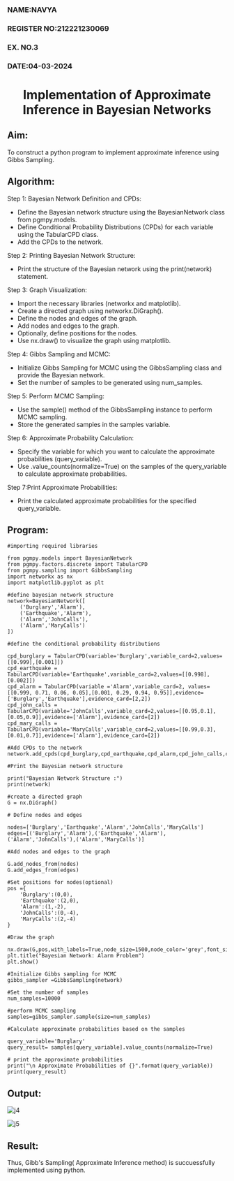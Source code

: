 <H3>NAME:NAVYA</H3>
<H3>REGISTER NO:212221230069</H3>
<H3>EX. NO.3</H3>
<H3>DATE:04-03-2024</H3>
<H1 ALIGN =CENTER> Implementation of Approximate Inference in Bayesian Networks
</H1>

## Aim: 
   To construct a python program to implement approximate inference using Gibbs Sampling.</br>
## Algorithm:
   Step 1: Bayesian Network Definition and CPDs:<br>
    <ul> <li>Define the Bayesian network structure using the BayesianNetwork class from pgmpy.models.</li>
    <li>Define Conditional Probability Distributions (CPDs) for each variable using the TabularCPD class.</li>
    <li>Add the CPDs to the network.</li></ul>
    Step 2: Printing Bayesian Network Structure:<br>
    <ul><li>Print the structure of the Bayesian network using the print(network) statement.</li></ul>
   Step 3: Graph Visualization:
    <ul><li>Import the necessary libraries (networkx and matplotlib).</li>
    <li>Create a directed graph using networkx.DiGraph().</li>
    <li>Define the nodes and edges of the graph.</li>
    <li>Add nodes and edges to the graph.</li>
    <li>Optionally, define positions for the nodes.</li>
    <li>Use nx.draw() to visualize the graph using matplotlib.</li></ul>
    Step 4: Gibbs Sampling and MCMC:<br>
    <ul><li>Initialize Gibbs Sampling for MCMC using the GibbsSampling class and provide the Bayesian network.</li>
    <li>Set the number of samples to be generated using num_samples.</li></ul>
    Step 5: Perform MCMC Sampling:<br>
    <ul><li>Use the sample() method of the GibbsSampling instance to perform MCMC sampling.</li>
    <li>Store the generated samples in the samples variable.</li></ul>
    Step 6: Approximate Probability Calculation:<br>
    <ul><li>Specify the variable for which you want to calculate the approximate probabilities (query_variable).</li>
    <li>Use .value_counts(normalize=True) on the samples of the query_variable to calculate approximate probabilities.</li></ul>
    Step 7:Print Approximate Probabilities:<br>
    <ul><li>Print the calculated approximate probabilities for the specified query_variable.</li></ul>


## Program:
```
#importing required libraries

from pgmpy.models import BayesianNetwork
from pgmpy.factors.discrete import TabularCPD
from pgmpy.sampling import GibbsSampling
import networkx as nx
import matplotlib.pyplot as plt

#define bayesian network structure
network=BayesianNetwork([
    ('Burglary','Alarm'),
    ('Earthquake','Alarm'),
    ('Alarm','JohnCalls'),
    ('Alarm','MaryCalls')
])

#define the conditional probability distributions

cpd_burglary = TabularCPD(variable='Burglary',variable_card=2,values=[[0.999],[0.001]])
cpd_earthquake = TabularCPD(variable='Earthquake',variable_card=2,values=[[0.998],[0.002]])
cpd_alarm = TabularCPD(variable ='Alarm',variable_card=2, values=[[0.999, 0.71, 0.06, 0.05],[0.001, 0.29, 0.94, 0.95]],evidence=['Burglary','Earthquake'],evidence_card=[2,2])
cpd_john_calls = TabularCPD(variable='JohnCalls',variable_card=2,values=[[0.95,0.1],[0.05,0.9]],evidence=['Alarm'],evidence_card=[2])
cpd_mary_calls = TabularCPD(variable='MaryCalls',variable_card=2,values=[[0.99,0.3],[0.01,0.7]],evidence=['Alarm'],evidence_card=[2])

#Add CPDs to the network
network.add_cpds(cpd_burglary,cpd_earthquake,cpd_alarm,cpd_john_calls,cpd_mary_calls)

#Print the Bayesian network structure

print("Bayesian Network Structure :")
print(network)

#create a directed graph
G = nx.DiGraph()

# Define nodes and edges

nodes=['Burglary','Earthquake','Alarm','JohnCalls','MaryCalls']
edges=[('Burglary','Alarm'),('Earthquake','Alarm'),('Alarm','JohnCalls'),('Alarm','MaryCalls')]

#Add nodes and edges to the graph

G.add_nodes_from(nodes)
G.add_edges_from(edges)

#Set positions for nodes(optional)
pos ={
    'Burglary':(0,0),
    'Earthquake':(2,0),
    'Alarm':(1,-2),
    'JohnCalls':(0,-4),
    'MaryCalls':(2,-4)
}

#Draw the graph

nx.draw(G,pos,with_labels=True,node_size=1500,node_color='grey',font_size=10,font_weight='bold',arrowsize=20)
plt.title("Bayesian Network: Alarm Problem")
plt.show()

#Initialize Gibbs sampling for MCMC
gibbs_sampler =GibbsSampling(network)

#Set the number of samples
num_samples=10000

#perform MCMC sampling
samples=gibbs_sampler.sample(size=num_samples)

#Calculate approximate probabilities based on the samples

query_variable='Burglary'
query_result= samples[query_variable].value_counts(normalize=True)

# print the approximate probabilities
print("\n Approximate Probabilities of {}".format(query_variable))
print(query_result)

```



## Output:

![j4](https://github.com/Navyavenkat/Ex-3--AAI/assets/94165327/b608f037-1bd2-4e5b-81e3-4ba60bcbaa3d)

![j5](https://github.com/Navyavenkat/Ex-3--AAI/assets/94165327/15a3e584-90ec-4939-88d0-01effc36589c)

## Result:
Thus, Gibb's Sampling( Approximate Inference method) is succuessfully implemented using python.
